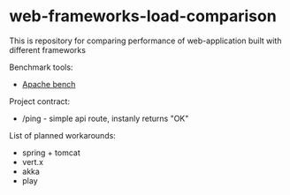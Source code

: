 web-frameworks-load-comparison
=======
This is repository for comparing performance of web-application built with different frameworks


Benchmark tools:
* [Apache bench](https://httpd.apache.org/docs/2.4/programs/ab.html)


Project contract:
* /ping - simple api route, instanly returns "OK"


List of planned workarounds:
* spring + tomcat
* vert.x
* akka
* play
